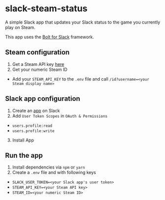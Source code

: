 # slack-steam-status

A simple Slack app that updates your Slack status to the game you currently play on Steam.

This app uses the [Bolt for Slack](https://slack.dev/bolt/concepts) framework.

## Steam configuration

1. Get a Steam API key [here](https://steamcommunity.com/dev/apikey)
2. Get your numeric Steam ID 
  - Add your `STEAM_API_KEY` to the `.env` file and call `/id?username=<your Steam display name>`

## Slack app configuration

1. Create an [app](https://api.slack.com/apps) on Slack
2. Add `User Token Scopes` in `OAuth & Permissions`
  - `users.profile:read`
  - `users.profile:write`
3. Install App

## Run the app

1. Install dependencies via `npm` or `yarn`
2. Create a `.env` file and with following keys
  - `SLACK_USER_TOKEN=<your Slack app's user token>`
  - `STEAM_API_KEY=<your Steam API key>`
  - `STEAM_ID=<your numeric Steam ID>`
